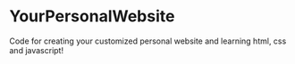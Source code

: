 # YourPersonalWebsite
Code for creating your customized personal website and learning html, css and javascript!
